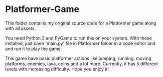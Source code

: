 # Platformer-Game
This folder contains my original source code for a Platformer game along with all assets. 

You need Python 3 and PyGame to run this on your system. With these installed, just open 'main.py' file in Platformer folder in a code editor and and run it to play the game.

This game have basic platformer actions like jumping, running, moving platforms, enemies, lava, coins and a lot more.
Currently, it has 5 different levels with increasing difficulty.
Hope you enjoy it!
